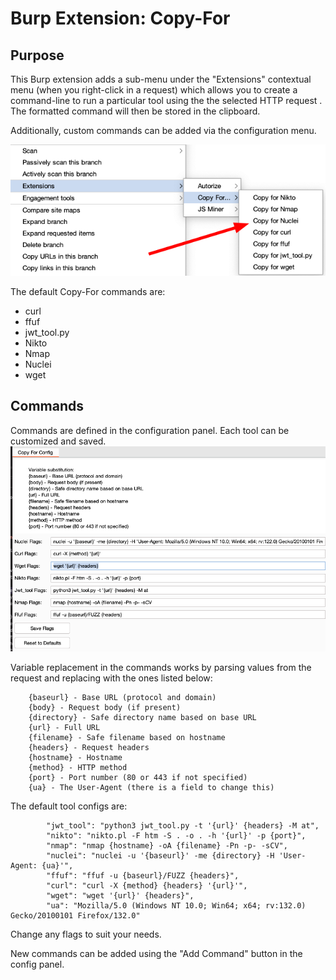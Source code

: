 # Burp Extension: Copy-For

## Purpose 
This Burp extension adds a sub-menu under the "Extensions" contextual menu (when you right-click in a request) which allows you to create a command-line to run a particular tool using the the selected HTTP request . The formatted command will then be stored in the clipboard.

Additionally, custom commands can be added via the configuration menu.

![Menu Selection](images/menu.png)

The default Copy-For commands are: 
* curl
* ffuf
* jwt_tool.py
* Nikto
* Nmap
* Nuclei
* wget

## Commands
Commands are defined in the configuration panel. Each tool can be customized and saved.
![Config Screen](images/config.png)

Variable replacement in the commands works by parsing values from the request and replacing with the ones listed below:
```
    {baseurl} - Base URL (protocol and domain)
    {body} - Request body (if present)
    {directory} - Safe directory name based on base URL
    {url} - Full URL
    {filename} - Safe filename based on hostname
    {headers} - Request headers
    {hostname} - Hostname
    {method} - HTTP method
    {port} - Port number (80 or 443 if not specified)
    {ua} - The User-Agent (there is a field to change this)
```

The default tool configs are:
```
        "jwt_tool": "python3 jwt_tool.py -t '{url}' {headers} -M at",
        "nikto": "nikto.pl -F htm -S . -o . -h '{url}' -p {port}",
        "nmap": "nmap {hostname} -oA {filename} -Pn -p- -sCV",
        "nuclei": "nuclei -u '{baseurl}' -me {directory} -H 'User-Agent: {ua}'",
        "ffuf": "ffuf -u {baseurl}/FUZZ {headers}",
        "curl": "curl -X {method} {headers} '{url}'",
        "wget": "wget '{url}' {headers}",
        "ua": "Mozilla/5.0 (Windows NT 10.0; Win64; x64; rv:132.0) Gecko/20100101 Firefox/132.0"
```

Change any flags to suit your needs. 

New commands can be added using the "Add Command" button in the config panel.